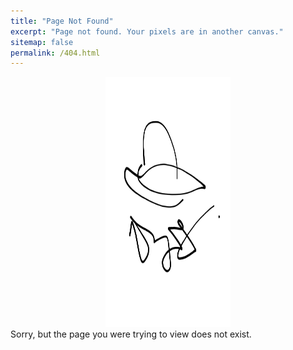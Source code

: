 ```yaml
---
title: "Page Not Found"
excerpt: "Page not found. Your pixels are in another canvas."
sitemap: false
permalink: /404.html
---
```


<center><img src="../files/jslogo.jpg" alt="thejourneyofbabo" width="200" height="400"/></center>
Sorry, but the page you were trying to view does not exist.
